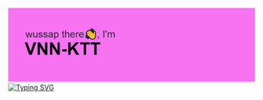 <img src="https://github.com/vnn-ktt/vnn-ktt/blob/main/headrz.png" alt="Hi, there!" />
<a href="https://git.io/typing-svg">
  <img src="https://readme-typing-svg.demolab.com?font=Fira+Code&duration=4500&pause=800&color=8613B6&center=true&vCenter=true&random=false&width=800&height=100&lines=I'm+just+a+regular+everyday+coder+moth%40%23%24%25%26er;I+told+you+in+the+first+commit%2C+I'll+tell+you+in+another" alt="Typing SVG" />
</a>

<!-- <p align="center">
  <img src="" width="50" height="50" alt="html"/>
</p>
<p align="right">
  <a href="https://t.me/vnn_ktt">TELEGRAM: @VNN_KTT</a><br>
  <a href="https://vk.com/iplatunov">VK: @IPLATUNOV</a><br>
  <a href="mailto: vanya.platun@yandex.ru">EMAIL: VANYA.PLATUN@YANDEX.RU</a><br>
</p> -->

<!--
**vnn-ktt/vnn-ktt** is a ✨ _special_ ✨ repository because its `README.md` (this file) appears on your GitHub profile.
Here are some ideas to get you started:

- 🔭 I’m currently working on ...
- 🌱 I’m currently learning ...
- 👯 I’m looking to collaborate on ...
- 🤔 I’m looking for help with ...
- 💬 Ask me about ...
- 📫 How to reach me: ...
- 😄 Pronouns: ...
- ⚡ Fun fact: ...
-->
